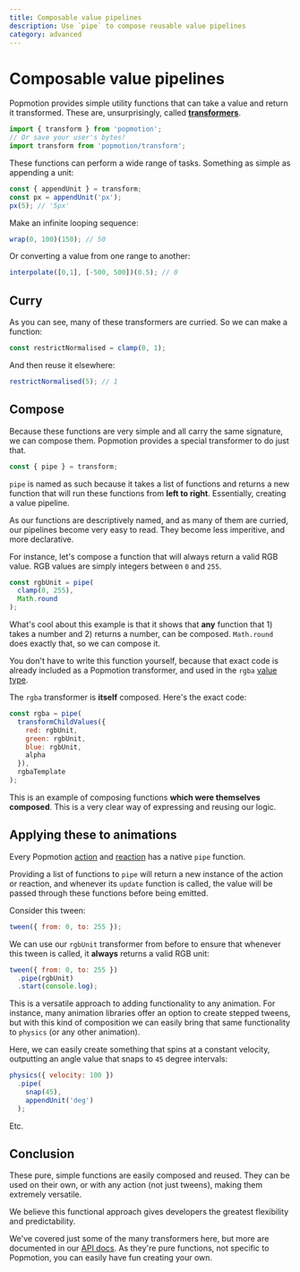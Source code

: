 ```yaml
---
title: Composable value pipelines
description: Use `pipe` to compose reusable value pipelines
category: advanced
---
```


# Composable value pipelines

Popmotion provides simple utility functions that can take a value and return it transformed. These are, unsurprisingly, called **[transformers](/api/transformers)**.

```javascript
import { transform } from 'popmotion';
// Or save your user's bytes!
import transform from 'popmotion/transform';
```

These functions can perform a wide range of tasks. Something as simple as appending a unit:

```javascript
const { appendUnit } = transform;
const px = appendUnit('px');
px(5); // '5px'
```

Make an infinite looping sequence:

```javascript
wrap(0, 100)(150); // 50
```

Or converting a value from one range to another:

```javascript
interpolate([0,1], [-500, 500])(0.5); // 0
```

## Curry

As you can see, many of these transformers are curried. So we can make a function:

```javascript
const restrictNormalised = clamp(0, 1);
```

And then reuse it elsewhere:

```javascript
restrictNormalised(5); // 1
```

## Compose

Because these functions are very simple and all carry the same signature, we can compose them. Popmotion provides a special transformer to do just that.

```javascript
const { pipe } = transform;
```

`pipe` is named as such because it takes a list of functions and returns a new function that will run these functions from **left to right**. Essentially, creating a value pipeline.

As our functions are descriptively named, and as many of them are curried, our pipelines become very easy to read. They become less imperitive, and more declarative.

For instance, let's compose a function that will always return a valid RGB value. RGB values are simply integers between `0` and `255`.

```javascript
const rgbUnit = pipe(
  clamp(0, 255),
  Math.round
);
```

What's cool about this example is that it shows that **any** function that 1) takes a number and 2) returns a number, can be composed. `Math.round` does exactly that, so we can compose it.

You don't have to write this function yourself, because that exact code is already included as a Popmotion transformer, and used in the `rgba` [value type](/api/value-types).

The `rgba` transformer is **itself** composed. Here's the exact code:

```javascript
const rgba = pipe(
  transformChildValues({
    red: rgbUnit,
    green: rgbUnit,
    blue: rgbUnit,
    alpha
  }),
  rgbaTemplate
);
```

This is an example of composing functions **which were themselves composed**. This is a very clear way of expressing and reusing our logic.

## Applying these to animations

Every Popmotion [action](/api/action) and [reaction](/api/reaction) has a native `pipe` function.

Providing a list of functions to `pipe` will return a new instance of the action or reaction, and whenever its `update` function is called, the value will be passed through these functions before being emitted.

Consider this tween:

```javascript
tween({ from: 0, to: 255 });
```

We can use our `rgbUnit` transformer from before to ensure that whenever this tween is called, it **always** returns a valid RGB unit:

```javascript
tween({ from: 0, to: 255 })
  .pipe(rgbUnit)
  .start(console.log);
```

This is a versatile approach to adding functionality to any animation. For instance, many animation libraries offer an option to create stepped tweens, but with this kind of composition we can easily bring that same functionality to `physics` (or any other animation).

Here, we can easily create something that spins at a constant velocity, outputting an angle value that snaps to `45` degree intervals:

```javascript
physics({ velocity: 100 })
  .pipe(
    snap(45),
    appendUnit('deg')
  );
```

Etc.

## Conclusion

These pure, simple functions are easily composed and reused. They can be used on their own, or with any action (not just tweens), making them extremely versatile.

We believe this functional approach gives developers the greatest flexibility and predictability.

We've covered just some of the many transformers here, but more are documented in our [API docs](/api/transformers). As they're pure functions, not specific to Popmotion, you can easily have fun creating your own.
